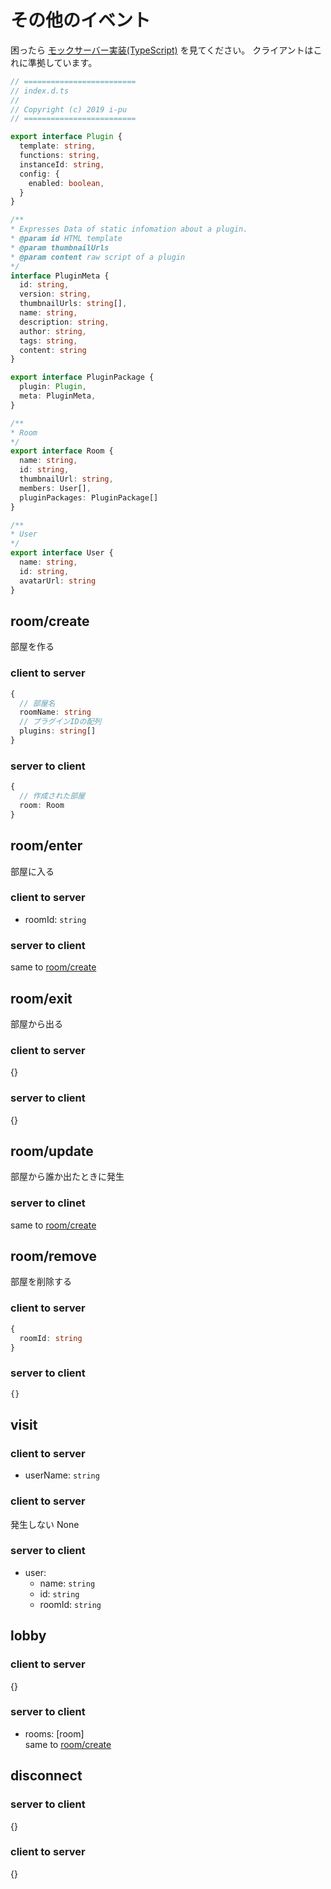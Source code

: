 # その他のイベント

困ったら [モックサーバー実装(TypeScript)](https://github.com/i-pu/ipu-room/blob/master/backend/src/mock/simple-server.ts) を見てください。
クライアントはこれに準拠しています。

```ts
// =========================
// index.d.ts
//
// Copyright (c) 2019 i-pu
// =========================

export interface Plugin {
  template: string,
  functions: string,
  instanceId: string,
  config: {
    enabled: boolean,
  }
}

/**
* Expresses Data of static infomation about a plugin.
* @param id HTML template
* @param thumbnailUrls
* @param content raw script of a plugin
*/
interface PluginMeta {
  id: string,
  version: string,
  thumbnailUrls: string[],
  name: string,
  description: string,
  author: string,
  tags: string,
  content: string
}

export interface PluginPackage {
  plugin: Plugin,
  meta: PluginMeta,
}

/**
* Room
*/
export interface Room {
  name: string,
  id: string,
  thumbnailUrl: string,
  members: User[],
  pluginPackages: PluginPackage[]
}

/**
* User
*/
export interface User {
  name: string,
  id: string,
  avatarUrl: string
}


```

## room/create
部屋を作る
### client to server
```ts
{
  // 部屋名
  roomName: string
  // プラグインIDの配列
  plugins: string[]
}
```

### server to client 
```ts
{
  // 作成された部屋
  room: Room
}
```

## room/enter
部屋に入る
### client to server
- roomId: `string`
### server to client 
same to [room/create](#roomcreate)

## room/exit
部屋から出る
### client to server
{}
### server to client
{}

## room/update
部屋から誰か出たときに発生
### server to clinet
same to [room/create](#roomcreate)

## room/remove
部屋を削除する
### client to server
```ts
{
  roomId: string
}
```

### server to client
```ts
{}
```
  
## visit
### client to server
- userName: `string`
### client to server
発生しない
None
### server to client 
- user:
  - name: `string`
  - id: `string`
  - roomId: `string`

## lobby
### client to server
{}
### server to client 
- rooms: [room]  
same to [room/create](#roomcreate)

## disconnect
### server to client 
{}
### client to server
{}
